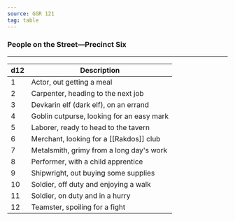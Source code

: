 ```yaml
---
source: GGR 121
tag: table
---
```


### People on the Street—Precinct Six
---
|d12|Description|
|----|------------|
|1|Actor, out getting a meal|
|2|Carpenter, heading to the next job|
|3|Devkarin elf (dark elf), on an errand|
|4|Goblin cutpurse, looking for an easy mark|
|5|Laborer, ready to head to the tavern|
|6|Merchant, looking for a [[Rakdos]] club|
|7|Metalsmith, grimy from a long day's work|
|8|Performer, with a child apprentice|
|9|Shipwright, out buying some supplies|
|10|Soldier, off duty and enjoying a walk|
|11|Soldier, on duty and in a hurry|
|12|Teamster, spoiling for a fight|
